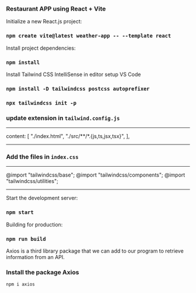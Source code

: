 
### Restaurant APP using React + Vite
Initialize a new React.js project:

### `npm create vite@latest weather-app -- --template react`

Install project dependencies:

### `npm install`

Install Tailwind CSS IntelliSense in editor setup VS Code

### `npm install -D tailwindcss postcss autoprefixer`

### `npx tailwindcss init -p`

### update extension in `tailwind.config.js`
******************************************
content: [
    "./index.html",
    "./src/**/*.{js,ts,jsx,tsx}",
  ],
  *******************************************

### Add the files in `index.css`
******************************************
@import "tailwindcss/base";
@import "tailwindcss/components";
@import "tailwindcss/utilities";
*******************************************

Start the development server: 

### `npm start`

Building for production: 

### `npm run build`

Axios is a third library package that we can add to our program to retrieve information from an API.

### Install the package Axios

`npm i axios`

